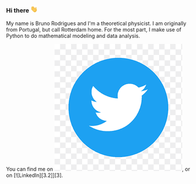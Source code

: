 ### Hi there <img src="https://github.com/kouniam/kouniam/blob/main/wave_emoji.gif" width="20px">

My name is Bruno Rodrigues and I'm a theoretical physicist. I am originally from Portugal, but call Rotterdam home. 
For the most part, I make use of Python to do mathematical modeling and data analysis.

You can find me on [![Twitter][1.2]][1], or on [![LinkedIn][3.2]][3].

<!-- Icons -->

[1.2]: https://github.com/kouniam/kouniam/blob/main/twitter.png
[2.2]: https://github.com/kouniam/kouniam/blob/main/linkedin.png

<!-- Links to your social media accounts -->

[1]: https://twitter.com/Martin_Heinz_
[2]: https://www.linkedin.com/in/heinz-martin/

<!--
**kouniam/kouniam** is a ✨ _special_ ✨ repository because its `README.md` (this file) appears on your GitHub profile.

Here are some ideas to get you started:

- 🔭 I’m currently working on ...
- 🌱 I’m currently learning ...
- 👯 I’m looking to collaborate on ...
- 🤔 I’m looking for help with ...
- 💬 Ask me about ...
- 📫 How to reach me: ...
- 😄 Pronouns: ...
- ⚡ Fun fact: ...
-->
